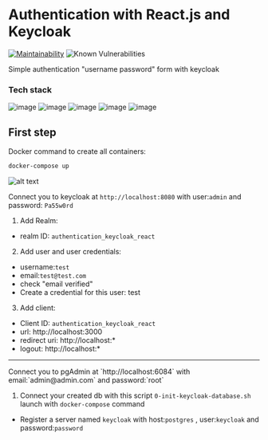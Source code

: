 # Authentication with React.js and Keycloak

[![Maintainability](https://api.codeclimate.com/v1/badges/87e358f7da97100ef6ab/maintainability)](https://codeclimate.com/github/JulienChapron/authentication-keycloak-react/maintainability)
![Known Vulnerabilities](https://snyk.io/test/github/JulienChapron/authentication-keycloak-react/badge.svg)

Simple authentication "username password" form with keycloak

### Tech stack

![image](https://img.shields.io/badge/react.js-FFFFFF?style=for-the-badge&logo=react&logoColor=blue)
![image](https://img.shields.io/badge/mui-FFFFFF?style=for-the-badge&logo=mui&logoColor=blue)
![image](https://img.shields.io/badge/keycloak-FFFFFF?style=for-the-badge&logo=keycloak&logoColor=grey)
![image](https://img.shields.io/badge/postgresql-FFFFFF?style=for-the-badge&logo=postgresql&logoColor=blue)
![image](https://img.shields.io/badge/docker-FFFFFF?style=for-the-badge&logo=docker&logoColor=blue)

## First step

Docker command to create all containers:

```bash
docker-compose up
```
![alt text](https://raw.githubusercontent.com/JulienChapron/authentication-keycloak-react/main/readme/docker-desktop.png)

Connect you to keycloak at `http://localhost:8080` with user:`admin` and password: `Pa55w0rd`

1. Add Realm: 
  -  realm ID: `authentication_keycloak_react`

2. Add user and user credentials:
  -   username:`test`
  -   email:`test@test.com`
  -   check "email verified"
  -   Create a credential for this user: test

3. Add client:
  -   Client ID: `authentication_keycloak_react`
  -   url: http://localhost:3000
  -   redirect uri: http://localhost:*
  -   logout: http://localhost:*
  
<hr />
Connect you to pgAdmin  at `http://localhost:6084` with email:`admin@admin.com` and password:`root`

1. Connect your created db with this script `0-init-keycloak-database.sh` launch with `docker-compose` command

  -   Register a server named `keycloak` with host:`postgres` , user:`keycloak` and password:`password`
